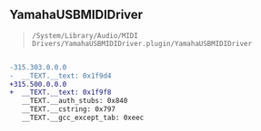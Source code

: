 ## YamahaUSBMIDIDriver

> `/System/Library/Audio/MIDI Drivers/YamahaUSBMIDIDriver.plugin/YamahaUSBMIDIDriver`

```diff

-315.303.0.0.0
-  __TEXT.__text: 0x1f9d4
+315.500.0.0.0
+  __TEXT.__text: 0x1f9f8
   __TEXT.__auth_stubs: 0x840
   __TEXT.__cstring: 0x797
   __TEXT.__gcc_except_tab: 0xeec

```
